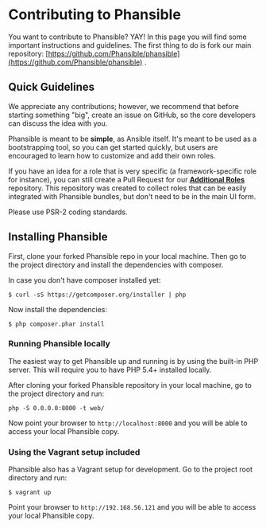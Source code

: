 # Contributing to Phansible

You want to contribute to Phansible? YAY! In this page you will find some important instructions and guidelines.
 The first thing to do is fork our main repository: [https://github.com/Phansible/phansible](https://github.com/Phansible/phansible) .

## Quick Guidelines

We appreciate any contributions; however, we recommend that before starting something "big", create an issue on GitHub, so the core
developers can discuss the idea with you.

Phansible is meant to be **simple**, as Ansible itself. It's meant to be used as a bootstrapping tool, so you can get started quickly,
but users are encouraged to learn how to customize and add their own roles.

If you have an idea for a role that is very specific (a framework-specific role for instance),
you can still create a Pull Request for our **[Additional Roles](https://github.com/Phansible/additional-roles)** repository. This repository was created to collect roles that can be
easily integrated with Phansible bundles, but don't need to be in the main UI form.

Please use PSR-2 coding standards.

## Installing Phansible

First, clone your forked Phansible repo in your local machine. Then go to the project directory and
install the dependencies with composer.

In case you don't have composer installed yet:

    $ curl -sS https://getcomposer.org/installer | php

Now install the dependencies:

    $ php composer.phar install

### Running Phansible locally

The easiest way to get Phansible up and running is by using the built-in PHP server. This will require you to have PHP 5.4+ installed locally.

After cloning your forked Phansible repository in your local machine, go to the project directory and run:

    php -S 0.0.0.0:8000 -t web/

Now point your browser to `http://localhost:8000` and you will be able to access your local Phansible copy.

### Using the Vagrant setup included

Phansible also has a Vagrant setup for development. Go to the project root directory and run:

    $ vagrant up

Point your browser to `http://192.168.56.121` and you will be able to access your local Phansible copy.